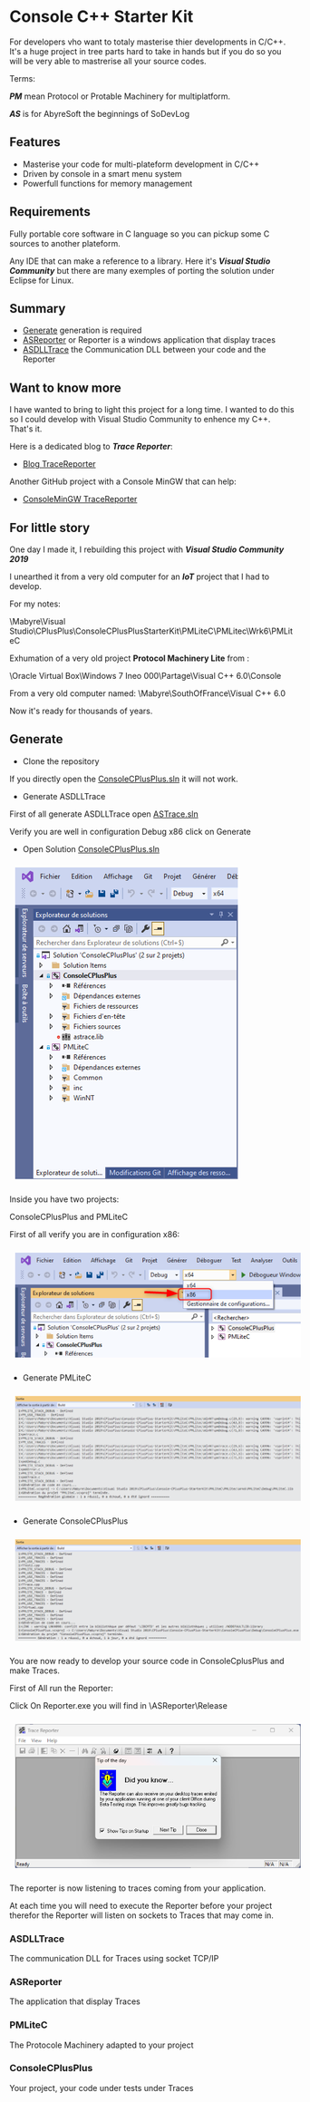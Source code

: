 # Console C++ Starter Kit #

For developers vho want to totaly masterise thier developments in C/C++. It's a huge project in tree parts hard to take in hands but if you do so you will be very able to mastrerise all your source codes.

Terms:

***PM*** mean Protocol or Protable Machinery for multiplatform.

***AS*** is for AbyreSoft the beginnings of SoDevLog

## Features ##

- Masterise your code for multi-plateform development in C/C++
- Driven by console in a smart menu system
- Powerfull functions for memory management
 
## Requirements ##

Fully portable core software in C language so you can pickup some C sources to another plateform.

Any IDE that can make a reference to a library. Here it's ***Visual Studio Community*** but there are many exemples of porting the solution under Eclipse for Linux.

## Summary ##

- [Generate](#Generate) generation is required
- [ASReporter](#ASReporter) or Reporter is a windows application that display traces
- [ASDLLTrace](#ASDLLTrace) the Communication DLL between your code and the Reporter


## Want to know more ##

I have wanted to bring to light this project for a long time. I wanted to do this so I could develop with Visual Studio Community to enhence my C++. That's it.

Here is a dedicated blog to ***Trace Reporter***:

- [Blog TraceReporter](https://trace-reporter.sodevlog.com/ "Based on TraceReporter")

Another GitHub project with a Console MinGW that can help:

- [ConsoleMinGW TraceReporter](https://github.com/mabyre/TraceReporter "ConsoleMinGW with TraceReporter")

## For little story ##

One day I made it, I rebuilding this project with ***Visual Studio Community 2019***

I unearthed it from a very old computer for an ***IoT*** project that I had to develop.

For my notes:

\Mabyre\Visual Studio\CPlusPlus\ConsoleCPlusPlusStarterKit\PMLiteC\PMLitec\Wrk6\PMLiteC

Exhumation of a very old project **Protocol Machinery Lite** from :

\Oracle Virtual Box\Windows 7 Ineo 000\Partage\Visual C++ 6.0\Console

From a very old computer named:
\\Mabyre\SouthOfFrance\Visual C++ 6.0

Now it's ready for thousands of years.

## Generate ##

- Clone the repository

If you directly open the [ConsoleCPlusPlus.sln](https://github.com/mabyre/Console-CPlusPlus-StarterKit/blob/master/ConsoleCPlusPlus/ConsoleCPlusPlus.sln) it will not work.

- Generate ASDLLTrace 

First of all generate ASDLLTrace open [ASTrace.sln](https://github.com/mabyre/Console-CPlusPlus-StarterKit/blob/master/ASDLLTrace/ASDLLTraceSources/ASTrace.sln)

Verify you are well in configuration Debug x86 click on Generate

- Open Solution [ConsoleCPlusPlus.sln](https://github.com/mabyre/Console-CPlusPlus-StarterKit/blob/master/ConsoleCPlusPlus/ConsoleCPlusPlus.sln)

<img style="margin: 10px" src="Images/2023-06-07_12h36_41.png" alt="Open Solution ConsoleCPlusPlus" />

Inside you have two projects:

ConsoleCPlusPlus and PMLiteC

First of all verify you are in configuration x86:

<img style="margin: 10px" src="Images/2023-06-07_12h42_00.png" alt="Verify you are in x86 configuration" />

- Generate PMLiteC

<img style="margin: 10px" src="Images/2023-06-07_12h45_46.png" alt="Generate PMLiteC" />

- Generate ConsoleCPlusPlus

<img style="margin: 10px" src="Images/2023-06-07_12h47_21.png" alt="Generate ConsoleCplusPlus" />

You are now ready to develop your source code in ConsoleCplusPlus and make Traces.

First of All run the Reporter:

Click On Reporter.exe you will find in \ASReporter\Release

<img style="margin: 10px" src="Images/2023-06-07_11h21_48.png" alt="The Reporter hear ConsoleCplusPlus" />

The reporter is now listening to traces coming from your application.

At each time you will need to execute the Reporter before your project therefor the Reporter will listen on sockets to Traces that may come in.

### ASDLLTrace ###

The communication DLL for Traces using socket TCP/IP

### ASReporter ###

The application that display Traces

### PMLiteC ###

The Protocole Machinery adapted to your project

### ConsoleCPlusPlus ###

Your project, your code under tests under Traces

